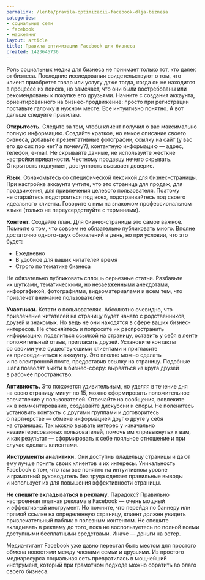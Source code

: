 ```yaml
---
permalink: /lenta/pravila-optimizacii-facebook-dlja-biznesa
categories:
- социальные сети
- facebook
- маркетинг
layout: article
title: Правила оптимизации Facebook для бизнеса
created: 1423645736
---
```

Роль социальных медиа для бизнеса не понимает только тот, кто далек от бизнеса. Последние исследования свидетельствуют о том, что клиент приобретет товар или услугу даже тогда, когда он не находится в процессе их поиска, но замечает, что они были востребованы или рекомендованы к покупке его друзьями. Начните с создания аккаунта, ориентированного на бизнес-продвижение: просто при регистрации поставьте галочку в нужном месте. Все интуитивно понятно. А вот дальше следуйте правилам.

**Открытость.** Следите за тем, чтобы клиент получил о вас максимально полную информацию. Создайте краткое, но емкое описание своего бизнеса, добавьте презентативные фотографии, ссылку на сайт (у вас его до сих пор нет? а почему?), контактную информацию — адрес, телефон, e-mаil. Не скрывайте данные, не используйте жесткие настройки приватности. Честному продавцу нечего скрывать. Открытость подкупает, доступность вызывает доверие.

**Язык.** Ознакомьтесь со специфической лексикой для бизнес-страницы. При настройке аккаунта учтите, что это страница для продаж, для продвижения, для привлечения целевого пользователя. Поэтому не старайтесь подстроиться под всех, подстраивайтесь под своего идеального клиента. Говорите с ним на знакомом профессиональном языке (только не переусердствуйте с терминами).

**Контент.** Создайте план. Для бизнес-страницы это самое важное. Помните о том, что совсем не обязательно публиковать много. Вполне достаточно одного-двух обновлений в день, но при условии, что это будет:

 *  Ежедневно
 *  В удобное для ваших читателей время
 *  Строго по тематике бизнеса

Не обязательно публиковать сплошь серьезные статьи. Разбавьте их шутками, тематическими, но незаезженными анекдотами, инфоргафикой, фотографиями, видеоматериалами и всем тем, что привлечет внимание пользователей.

**Участники.** Кстати о пользователях. Абсолютно очевидно, что привлечение читателей на страницу будет начато с родственников, друзей и знакомых. Но ведь не они находятся в сфере ваших бизнес-интересов. Не стесняйтесь и попросите их распространить информацию: поделиться ссылкой на страницу, оставить у себя в ленте положительный отзыв, пригласить друзей. Установите контакты со своими уже существующими клиентами и пригласите их присоединиться к аккаунту. Это вполне можно сделать и по электронной почте, предоставив ссылку на страницу. Подобные шаги позволят выйти в бизнес-сферу: вырваться из круга друзей в рабочее пространство.

**Активность.** Это покажется удивительным, но уделяя в течение дня на свою страницу минут по 15, можно сформировать положительное впечатление у пользователей. Отвечайте на сообщения, вовлеките их в комментирование, создавайте дискуссии и споры. Не поленитесь установить контакты с другими группами и договоритесь о партнерстве — обмене информацией друг о друге у себя на страницах. Так можно вызвать интерес у изначально незаинтересованных пользователей, помочь им «привыкнуть» к вам, и как результат — сформировать к себе лояльное отношение и при случае сделать клиентами.

**Инструменты аналитики.** Они доступны владельцу страницы и дают ему лучше понять своих клиентов и их интересы. Уникальность Facebook в том, что там все понятно на интуитивном уровне и грамотный руководитель без труда сделает правильные выводы и использует их для повышения эффективности страницы.

**Не спешите вкладываться в рекламу.** Парадокс? Правильно настроенная платная реклама в Facebook — очень мощный и эффективный инструмент. Но помните, что перейдя по баннеру или прямой ссылке на определенную страницу, клиент должен увидеть привлекательный паблик с полезным контентом. Не спешите вкладывать в рекламу до того, пока не воспользуетесь по полной всеми доступными бесплатными средствами. Иначе — деньги на ветер.

Медиа-гигант Facebook уже давно перестал быть местом для простого обмена новостями между членами семьи и друзьями. Из простого медиаресурса социальная сеть превратилась в мощнейший инструмент, который при грамотном подходе можно обратить во благо своего бизнеса.
